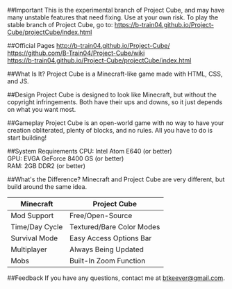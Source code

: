 ##Important
This is the experimental branch of Project Cube, and may have many unstable features that need fixing. Use at your own risk.
To play the stable branch of Project Cube, go to: https://b-train04.github.io/Project-Cube/projectCube/index.html

##Official Pages
http://b-train04.github.io/Project-Cube/<br>
https://github.com/B-Train04/Project-Cube/wiki<br>
https://b-train04.github.io/Project-Cube/projectCube/index.html

##What Is It?
Project Cube is a Minecraft-like game made with HTML, CSS, and JS.

##Design
Project Cube is designed to look like Minecraft, but without the copyright infringements. Both have their ups and downs, so it just depends on what you want most.

##Gameplay
Project Cube is an open-world game with no way to have your creation obliterated, plenty of blocks, and no rules. All you have to do is start building!

##System Requirements
CPU: Intel Atom E640 (or better)<br>
GPU: EVGA GeForce 8400 GS (or better)<br>
RAM: 2GB DDR2 (or better)<br>

##What's the Difference?
Minecraft and Project Cube are very different, but build around the same idea.

| Minecraft | Project Cube |
|---|---|
| Mod Support | Free/Open-Source |
| Time/Day Cycle | Textured/Bare Color Modes |
| Survival Mode | Easy Access Options Bar |
| Multiplayer | Always Being Updated |
| Mobs | Built-In Zoom Function |

##Feedback
If you have any questions, contact me at btkeever@gmail.com.
